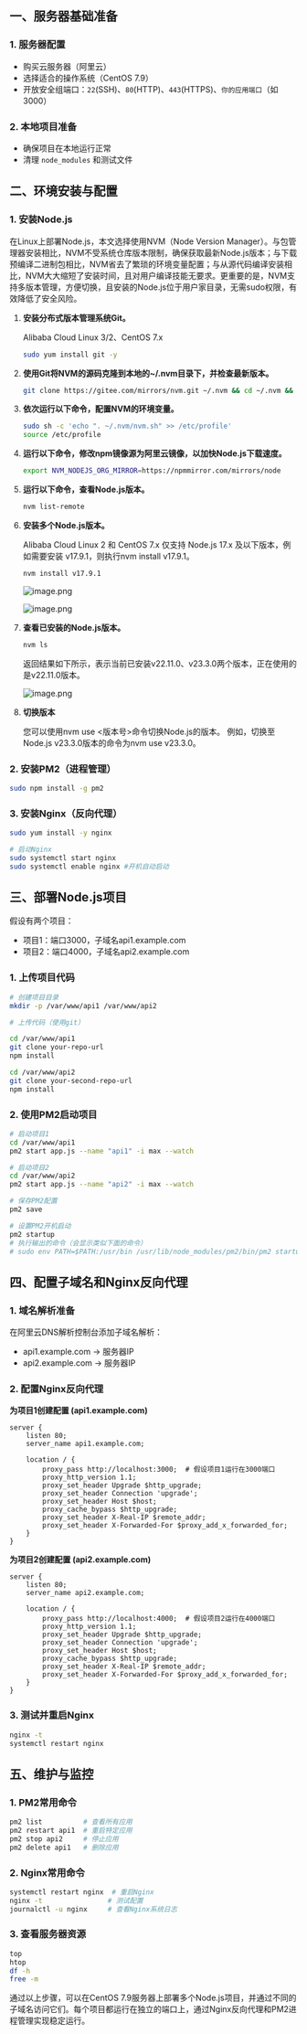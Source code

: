 ## 一、服务器基础准备

### 1.  服务器配置

-   购买云服务器（阿里云）
-   选择适合的操作系统（CentOS 7.9）
-   开放安全组端口：`22`(SSH)、`80`(HTTP)、`443`(HTTPS)、`你的应用端口`（如3000）

### 2.  本地项目准备

-   确保项目在本地运行正常
-   清理 `node_modules` 和测试文件

## 二、环境安装与配置

### 1.  安装Node.js

在Linux上部署Node.js，本文选择使用NVM（Node Version Manager）。与包管理器安装相比，NVM不受系统仓库版本限制，确保获取最新Node.js版本；与下载预编译二进制包相比，NVM省去了繁琐的环境变量配置；与从源代码编译安装相比，NVM大大缩短了安装时间，且对用户编译技能无要求。更重要的是，NVM支持多版本管理，方便切换，且安装的Node.js位于用户家目录，无需sudo权限，有效降低了安全风险。

1.  **安装分布式版本管理系统Git。**

    Alibaba Cloud Linux 3/2、CentOS 7.x

    ```bash
    sudo yum install git -y
    ```

2.  **使用Git将NVM的源码克隆到本地的\~/.nvm目录下，并检查最新版本。**

    ```bash
    git clone https://gitee.com/mirrors/nvm.git ~/.nvm && cd ~/.nvm && git checkout `git describe --abbrev=0 --tags`
    ```

3.  **依次运行以下命令，配置NVM的环境变量。**

    ```bash
    sudo sh -c 'echo ". ~/.nvm/nvm.sh" >> /etc/profile'
    source /etc/profile
    ```

4.  **运行以下命令，修改npm镜像源为阿里云镜像，以加快Node.js下载速度。**

    ```bash
    export NVM_NODEJS_ORG_MIRROR=https://npmmirror.com/mirrors/node
    ```

5.  **运行以下命令，查看Node.js版本。**

    ```bash
    nvm list-remote
    ```

6.  **安装多个Node.js版本。**

    Alibaba Cloud Linux 2 和 CentOS 7.x 仅支持 Node.js 17.x 及以下版本，例如需要安装 v17.9.1，则执行nvm install v17.9.1。

    ```bash
    nvm install v17.9.1
    ```

    ![image.png](https://storage.sciplanet.cn/static/notes/1752128138285_cnve8aa6.png)

    ![image.png](https://storage.sciplanet.cn/static/notes/1752128178096_rfwoh20q.png)

7.  **查看已安装的Node.js版本。**

    ```bash
    nvm ls
    ```

    返回结果如下所示，表示当前已安装v22.11.0、v23.3.0两个版本，正在使用的是v22.11.0版本。


    ![image.png](https://storage.sciplanet.cn/static/notes/1752128256389_mu09d3cn.png)

8.  **切换版本**

    您可以使用nvm use <版本号>命令切换Node.js的版本。
    例如，切换至Node.js v23.3.0版本的命令为nvm use v23.3.0。


### 2.  安装PM2（进程管理）

 ```bash
sudo npm install -g pm2
 ```

### 3.  安装Nginx（反向代理）

```bash
sudo yum install -y nginx

# 启动Nginx
sudo systemctl start nginx
sudo systemctl enable nginx #开机自动启动
```


## 三、部署Node.js项目

假设有两个项目：

-   项目1：端口3000，子域名api1.example.com
-   项目2：端口4000，子域名api2.example.com

### 1.  上传项目代码

```bash
# 创建项目目录
mkdir -p /var/www/api1 /var/www/api2

# 上传代码（使用git）

cd /var/www/api1
git clone your-repo-url
npm install

cd /var/www/api2
git clone your-second-repo-url
npm install
```

### 2.  使用PM2启动项目

```bash
# 启动项目1
cd /var/www/api1
pm2 start app.js --name "api1" -i max --watch

# 启动项目2
cd /var/www/api2
pm2 start app.js --name "api2" -i max --watch

# 保存PM2配置
pm2 save

# 设置PM2开机启动
pm2 startup
# 执行输出的命令（会显示类似下面的命令）
# sudo env PATH=$PATH:/usr/bin /usr/lib/node_modules/pm2/bin/pm2 startup centos -u root --hp /root
```


## 四、配置子域名和Nginx反向代理

### 1. 域名解析准备

在阿里云DNS解析控制台添加子域名解析：

-   api1.example.com → 服务器IP
-   api2.example.com → 服务器IP

### 2. 配置Nginx反向代理

**为项目1创建配置 (api1.example.com)**

```nginx
server {
    listen 80;
    server_name api1.example.com;

    location / {
        proxy_pass http://localhost:3000;  # 假设项目1运行在3000端口
        proxy_http_version 1.1;
        proxy_set_header Upgrade $http_upgrade;
        proxy_set_header Connection 'upgrade';
        proxy_set_header Host $host;
        proxy_cache_bypass $http_upgrade;
        proxy_set_header X-Real-IP $remote_addr;
        proxy_set_header X-Forwarded-For $proxy_add_x_forwarded_for;
    }
}
```

**为项目2创建配置 (api2.example.com)**

```nginx
server {
    listen 80;
    server_name api2.example.com;

    location / {
        proxy_pass http://localhost:4000;  # 假设项目2运行在4000端口
        proxy_http_version 1.1;
        proxy_set_header Upgrade $http_upgrade;
        proxy_set_header Connection 'upgrade';
        proxy_set_header Host $host;
        proxy_cache_bypass $http_upgrade;
        proxy_set_header X-Real-IP $remote_addr;
        proxy_set_header X-Forwarded-For $proxy_add_x_forwarded_for;
    }
}
```

### 3. 测试并重启Nginx

 ```bash
 nginx -t
 systemctl restart nginx
 ```

## 五、维护与监控


### 1. PM2常用命令

```bash
pm2 list          # 查看所有应用
pm2 restart api1  # 重启特定应用
pm2 stop api2     # 停止应用
pm2 delete api1   # 删除应用
```

### 2. Nginx常用命令

```bash
systemctl restart nginx  # 重启Nginx
nginx -t                # 测试配置
journalctl -u nginx     # 查看Nginx系统日志
```

### 3. 查看服务器资源

```bash
top
htop
df -h
free -m
```



通过以上步骤，可以在CentOS 7.9服务器上部署多个Node.js项目，并通过不同的子域名访问它们。每个项目都运行在独立的端口上，通过Nginx反向代理和PM2进程管理实现稳定运行。

